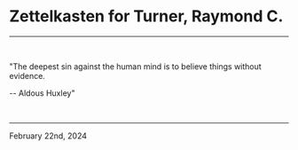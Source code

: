 # Zettelkasten for Turner, Raymond C.

---

<br>


"The deepest sin against the human mind is to believe things without evidence.

-- Aldous Huxley"
 

</br>

---
February 22nd, 2024

